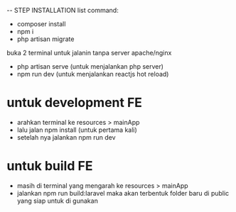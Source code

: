 -- STEP INSTALLATION
list command:
- composer install
- npm i
- php artisan migrate

buka 2 terminal untuk jalanin tanpa server apache/nginx
- php artisan serve (untuk menjalankan php server)
- npm run dev (untuk menjalankan reactjs hot reload)


# untuk development FE
- arahkan terminal ke resources > mainApp
- lalu jalan npm install (untuk pertama kali)
- setelah nya jalankan npm run dev

# untuk build FE
- masih di terminal yang mengarah ke  resources > mainApp
- jalankan npm run build:laravel maka akan terbentuk folder baru di public yang siap untuk di gunakan